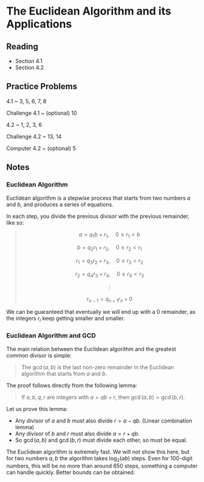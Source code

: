 # The Euclidean Algorithm and its Applications

## Reading

- Section 4.1
- Section 4.2

## Practice Problems

4.1
  ~ 3, 5, 6, 7, 8

Challenge 4.1
  ~ (optional) 10

4.2
  ~ 1, 2, 3, 6

Challenge 4.2
  ~ 13, 14

Computer 4.2
  ~ (optional) 5

## Notes

### Euclidean Algorithm

Euclidean algorithm is a stepwise process that starts from two numbers $a$ and $b$, and produces a series of equations.

In each step, you divide the previous divisor with the previous remainder, like so:

> $$a = q_1 b + r_1,\quad 0 \leq r_1 < b$$
>
> $$b = q_2 r_1 + r_2,\quad 0 \leq r_2 < r_1$$
>
> $$r_1 = q_3 r_2 + r_3,\quad 0 \leq r_3 < r_2$$
>
> $$r_2 = q_4 r_3 + r_4,\quad 0 \leq r_4 < r_3$$
>
> $$\vdots$$
>
> $$r_{n-1} = q_{n+1}r_n + 0$$

We can be guaranteed that eventually we will end up with a $0$ remainder, as the integers $r_i$ keep getting smaller and smaller.

### Euclidean Algorithm and GCD

The main relation between the Euclidean algorithm and the greatest common divisor is simple:

> The $\gcd(a,b)$ is the last non-zero remainder in the Euclidean algorithm that starts from $a$ and $b$.

The proof follows directly from the following lemma:

> If $a,b,q,r$ are integers with $a = qb + r$, then $\gcd(a,b) = \gcd(b,r)$.

Let us prove this lemma:

- Any divisor of $a$ and $b$ must also divide $r = a - qb$. (Linear combination lemma)
- Any divisor of $b$ and $r$ must also divide $a = r + qb$.
- So $\gcd(a,b)$ and $\gcd(b,r)$ must divide each other, so must be equal.

The Euclidean algorithm is extremely fast. We will not show this here, but for two numbers $a,b$ the algorithm takes $\log_2(ab)$ steps. Even for $100$-digit numbers, this will be no more than around 650 steps, something a computer can handle quickly. Better bounds can be obtained.

